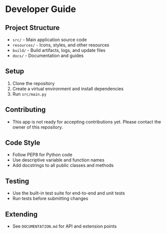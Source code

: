 # Developer Guide

## Project Structure
- `src/` - Main application source code
- `resources/` - Icons, styles, and other resources
- `build/` - Build artifacts, logs, and update files
- `docs/` - Documentation and guides

## Setup
1. Clone the repository
2. Create a virtual environment and install dependencies
3. Run `src/main.py`

## Contributing
- This app is not ready for accepting contributions yet. Please contact the owner of this repository.

## Code Style
- Follow PEP8 for Python code
- Use descriptive variable and function names
- Add docstrings to all public classes and methods

## Testing
- Use the built-in test suite for end-to-end and unit tests
- Run tests before submitting changes

## Extending
- See `DOCUMENTATION.md` for API and extension points
